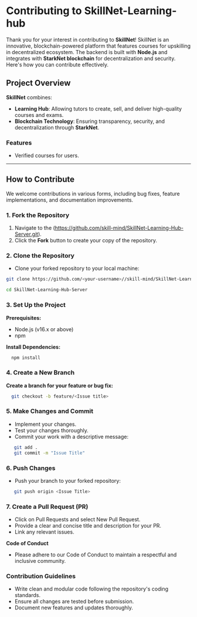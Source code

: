 

# Contributing to SkillNet-Learning-hub

Thank you for your interest in contributing to **SkillNet**! SkillNet is an innovative, blockchain-powered platform that features courses for upskilling in decentralized ecosystem. The backend is built with **Node.js** and integrates with **StarkNet blockchain** for decentralization and security. Here's how you can contribute effectively.

## Project Overview

**SkillNet** combines:
- **Learning Hub**: Allowing tutors  to create, sell, and deliver high-quality courses and exams.
- **Blockchain Technology**: Ensuring transparency, security, and decentralization through **StarkNet**.

### Features
- Verified courses for users.
---

## How to Contribute

We welcome contributions in various forms, including bug fixes, feature implementations, and documentation improvements.

### 1. Fork the Repository
1. Navigate to the
(https://github.com/skill-mind/SkillNet-Learning-Hub-Server.git).
2. Click the **Fork** button to create your copy of the repository.

### 2. Clone the Repository
- Clone your forked repository to your local machine:
```bash
git clone https://github.com/<your-username>//skill-mind/SkillNet-Learning-Hub-Server.git

cd SkillNet-Learning-Hub-Server
```

### 3. Set Up the Project
**Prerequisites:**

- Node.js (v16.x or above)
- npm 

**Install Dependencies:**

```bash
  npm install
```
### 4. Create a New Branch

**Create a branch for your feature or bug fix:**
```bash
  git checkout -b feature/<Issue title>
```

### 5. Make Changes and Commit

- Implement your changes.
- Test your changes thoroughly.
- Commit your work with a descriptive message:

```bash
   git add .
   git commit -m "Issue Title"
```

### 6. Push Changes
 - Push your branch to your forked repository:

```bash
   git push origin <Issue Title>
```

### 7. Create a Pull Request (PR)

- Click on Pull Requests and select New Pull Request.
- Provide a clear and concise title and description for your PR.
- Link any relevant issues.

**Code of Conduct**

- Please adhere to our Code of Conduct to maintain a respectful and inclusive community.

### Contribution Guidelines
- Write clean and modular code following the repository's coding standards.
- Ensure all changes are tested before submission.
- Document new features and updates thoroughly.
